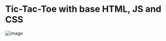 # Tic-Tac-Toe with base HTML, JS and CSS

![image](https://github.com/user-attachments/assets/8fd17bc2-03ad-4d46-82b2-1fb19ba77f98)
